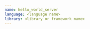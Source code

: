 ```yaml
---
name: hello_world_server
language: <language name>
library: <library or framework name>
---
```


```<language name>
```
